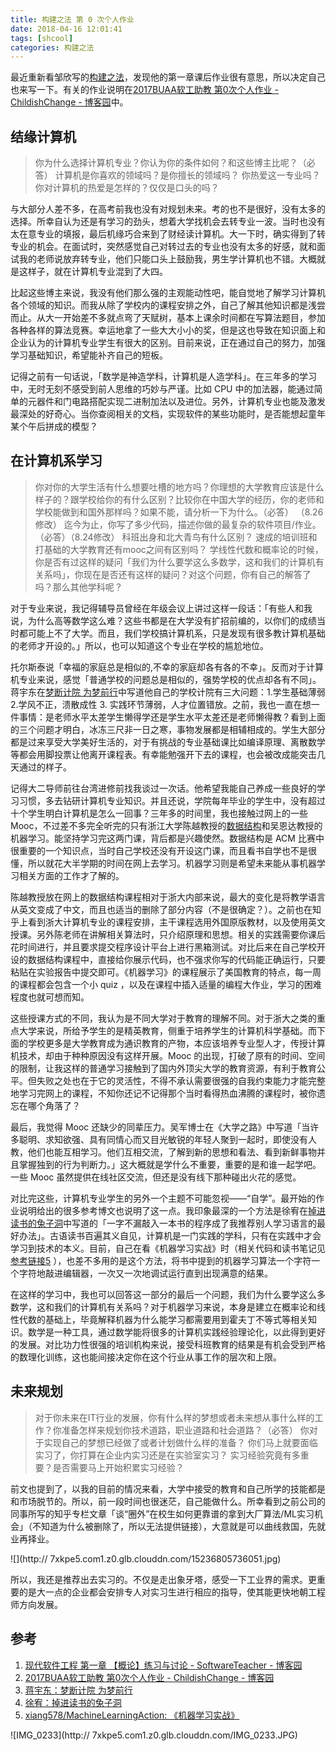 ```yaml
---
title: 构建之法 第 0 次个人作业
date: 2018-04-16 12:01:41
tags: [shcool]
categories: 构建之法
---
```



最近重新看邹欣写的[构建之法](https://book.douban.com/subject/25965995/)，发现他的第一章课后作业很有意思，所以决定自己也来写一下。有关的作业说明在[2017BUAA软工助教 第0次个人作业 - ChildishChange - 博客园](http://www.cnblogs.com/ChildishChange/p/7363123.html)中。

## 结缘计算机

> 你为什么选择计算机专业？你认为你的条件如何？和这些博主比呢？（必答）
> 计算机是你喜欢的领域吗？是你擅长的领域吗？
> 你热爱这一专业吗？你对计算机的热爱是怎样的？仅仅是口头的吗？

与大部分人差不多，在高考前我也没有对规划未来。考的也不是很好，没有太多的选择。所幸自认为还是有学习的劲头，想着大学找机会去转专业一波。当时也没有太在意专业的填报，最后机缘巧合来到了财经读计算机。大一下时，确实得到了转专业的机会。在面试时，突然感觉自己对转过去的专业也没有太多的好感，就和面试我的老师说放弃转专业，他们只能口头上鼓励我，男生学计算机也不错。大概就是这样子，就在计算机专业混到了大四。

比起这些博主来说，我没有他们那么强的主观能动性吧，能自觉地了解学习计算机各个领域的知识。而我从除了学校内的课程安排之外，自己了解其他知识都是浅尝而止。从大一开始差不多就点弯了天赋树，基本上课余时间都在写算法题目，参加各种各样的算法竞赛。幸运地拿了一些大大小小的奖，但是这也导致在知识面上和企业认为的计算机专业学生有很大的区别。目前来说，正在通过自己的努力，加强学习基础知识，希望能补齐自己的短板。

记得之前有一句话说，「数学是神造学科，计算机是人造学科」。在三年多的学习中，无时无刻不感受到前人思维的巧妙与严谨。比如 CPU 中的加法器，能通过简单的元器件和门电路搭配实现二进制加法以及进位。另外，计算机专业也能及激发最深处的好奇心。当你查阅相关的文档，实现软件的某些功能时，是否能想起童年某个午后拼成的模型？

## 在计算机系学习

> 你对你的大学生活有什么想要吐槽的地方吗？你理想的大学教育应该是什么样子的？跟学校给你的有什么区别？比较你在中国大学的经历，你的老师和学校能做到和国外那样吗？如果不能，请分析一下为什么。（必答）  （8.26修改）
> 迄今为止，你写了多少代码，描述你做的最复杂的软件项目/作业。（必答）（8.24修改）
> 科班出身和北大青鸟有什么区别？
> 速成的培训班和打基础的大学教育还有mooc之间有区别吗？
> 学线性代数和概率论的时候，你是否有过这样的疑问「我们为什么要学这么多数学，这和我们的计算机有关系吗」，你现在是否还有这样的疑问？对这个问题，你有自己的解答了吗？那么其他学科呢？

对于专业来说，我记得辅导员曾经在年级会议上讲过这样一段话：「有些人和我说，为什么高等数学这么难？这些书都是在大学没有扩招前编的，以你们的成绩当时都可能上不了大学。而且，我们学校搞计算机系，只是发现有很多教计算机基础的老师才开设的。」所以，也可以知道这个专业在学校的尴尬地位。

托尔斯泰说「幸福的家庭总是相似的,不幸的家庭却各有各的不幸」。反而对于计算机专业来说，感觉「普通学校的问题总是相似的，强势学校的优点却各有不同」。蒋宇东在[梦断计院 为梦前行](https://book.douban.com/subject/4006425/discussion/22791674/)中写道他自己的学校计院有三大问题：1.学生基础薄弱 2.学风不正，溃散成性 3. 实践环节薄弱，人才位置错放。之前，我也一直在想一件事情：是老师水平太差学生懒得学还是学生水平太差还是老师懒得教？看到上面的三个问题才明白，冰冻三尺非一日之寒，事物发展都是相辅相成的。学生大部分都是过来享受大学美好生活的，对于有挑战的专业基础课比如编译原理、离散数学等都会用脚投票让他离开课程表。有幸能勉强开下去的课程，也会被改成能突击几天通过的样子。

记得大二导师前往台湾进修前找我谈过一次话。他希望我能自己养成一些良好的学习习惯，多去钻研计算机专业知识。并且还说，学院每年毕业的学生中，没有超过十个学生明白计算机是怎么一回事？三年多的时间里，我也接触过网上的一些 Mooc，不过差不多完全听完的只有浙江大学陈越教授的[数据结构](http://www.icourse163.org/course/zju0901-93001)和吴恩达教授的机器学习。能坚持学习完这两门课，背后都是兴趣使然。数据结构是 ACM 比赛中很重要的一个知识点，当时自己学校还没有开设这门课，而且看书自学也不是很懂，所以就花大半学期的时间在网上去学习。机器学习则是希望未来能从事机器学习相关方面的工作才了解的。

陈越教授放在网上的数据结构课程相对于浙大内部来说，最大的变化是将教学语言从英文变成了中文，而且也适当的删除了部分内容（不是很确定？）。之前也在知乎上看到浙大计算机专业的课程安排，主干课程选用外国原版教材，以及使用英文授课。另外陈老师在讲解相关算法时，只介绍原理和思想。相关的实践需要你课后花时间进行，并且要求提交程序设计平台上进行黑箱测试。对比后来在自己学校开设的数据结构课程中，直接给你展示代码，也不强求你写的代码能正确运行，只要粘贴在实验报告中提交即可。《机器学习》的课程展示了美国教育的特点，每一周的课程都会包含一个小 quiz ，以及在课程中插入适量的编程大作业，学习的困难程度也就可想而知。

这些授课方式的不同，我认为是不同大学对于教育的理解不同。对于浙大之类的重点大学来说，所给予学生的是精英教育，侧重于培养学生的计算机科学基础。而下面的学校更多是大学教育成为通识教育的产物，本应该培养专业型人才，传授计算机技术，却由于种种原因没有这样开展。Mooc 的出现，打破了原有的时间、空间的限制，让我这样的普通学习接触到了国内外顶尖大学的教育资源，有利于教育公平。但失败之处也在于它的灵活性，不得不承认需要很强的自我约束能力才能完整地学习完网上的课程，不知你还记不记得那个当时看得热血沸腾的课程时，被你遗忘在哪个角落了？

最后，我觉得 Mooc 还缺少的同辈压力。吴军博士在《大学之路》中写道「当许多聪明、求知欲强、具有同情心而又目光敏锐的年轻人聚到一起时，即使没有人教，他们也能互相学习。他们互相交流，了解到新的思想和看法、看到新鲜事物并且掌握独到的行为判断力。」这大概就是学什么不重要，重要的是和谁一起学吧。一些 Mooc 虽然提供在线社区交流，但还是没有线下那种碰出火花的感觉。

对比完这些，计算机专业学生的另外一个主题不可能忽视——“自学”。最开始的作业说明给出的很多参考博文也说明了这一点。我印象最深的一个方法是徐宥在[掉进读书的兔子洞](https://book.douban.com/subject/4006425/discussion/22802960/)中写道的「一字不漏敲入一本书的程序成了我推荐别人学习语言的最好办法」。古语读书百遍其义自见，计算机是一门实践的学科，只有在实践中才会学习到技术的本义。目前，自己在看《机器学习实战》时（相关代码和读书笔记见[参考链接5](https://github.com/xiang578/MachineLearningAction)
），也差不多用的是这个方法，将书中提到的机器学习算法一个字符一个字符地敲进编辑器，一次又一次地调试运行直到出现满意的结果。

在这样的学习中，我也可以回答这一部分的最后一个问题，我们为什么要学这么多数学，这和我们的计算机有关系吗？对于机器学习来说，本身是建立在概率论和线性代数的基础上，毕竟解释机器为什么能学习都需要用到霍夫丁不等式等相关知识。数学是一种工具，通过数学能将很多的计算机实践经验理论化，以此得到更好的发展。对比功力性很强的培训机构来说，接受科班教育的结果是有机会受到严格的数理化训练，这也能间接决定你在这个行业从事工作的层次和上限。

## 未来规划

> 对于你未来在IT行业的发展，你有什么样的梦想或者未来想从事什么样的工作？你准备怎样来规划你技术道路，职业道路和社会道路？（必答）
> 你对于实现自己的梦想已经做了或者计划做什么样的准备？
> 你们马上就要面临实习了，你打算在企业内实习还是在实验室实习？
> 实习经验究竟有多重要？是否需要马上开始积累实习经验？

前文也提到了，以我的目前的情况来看，大学中接受的教育和自己所学的技能都是和市场脱节的。所以，前一段时间也很迷茫，自己能做什么。所幸看到之前公司的同事所写的知乎专栏文章「谈“圈外”在校生如何更靠谱的拿到大厂算法/ML实习机会」（不知道为什么被删除了，所以无法提供链接），大意就是可以曲线救国，先就业再择业。

![](http://
7xkpe5.com1.z0.glb.clouddn.com/15236805736051.jpg)

所以，我还是推荐出去实习的。不仅是走出象牙塔，感受一下工业界的需求。更重要的是大一点的企业都会安排专人对实习生进行相应的指导，使其能更快地朝工程师方向发展。



## 参考
1. [现代软件工程 第一章 【概论】练习与讨论 - SoftwareTeacher - 博客园](http://www.cnblogs.com/xinz/p/3803035.html)
2. [2017BUAA软工助教 第0次个人作业 - ChildishChange - 博客园](http://www.cnblogs.com/ChildishChange/p/7363123.html)
3. [蒋宇东：梦断计院 为梦前行](https://book.douban.com/subject/4006425/discussion/22791674/)
4. [徐宥：掉进读书的兔子洞](https://book.douban.com/subject/4006425/discussion/22802960/)
5. [xiang578/MachineLearningAction: 《机器学习实战》](https://github.com/xiang578/MachineLearningAction)

![IMG_0233](http://
7xkpe5.com1.z0.glb.clouddn.com/IMG_0233.JPG)



